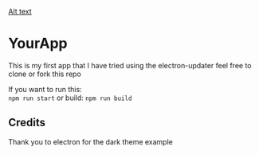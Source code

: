 [Alt text](build/icon.png "YourApp Logo")
<h1>YourApp</h1>
<p>This is my first app that I have tried using the electron-updater feel free to clone or fork this repo</p>
<p>If you want to run this:<br>
<code>npm run start</code>
or build:
<code>npm run build</code></p>
<h2>Credits</h2>
<p>Thank you to electron for the dark theme example</p>
